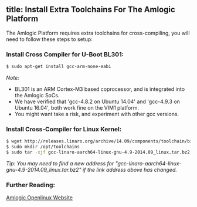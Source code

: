 title: Install Extra Toolchains For The Amlogic Platform
---

The Amlogic Platform requires extra toolchains for cross-compiling, you will need to follow these steps to setup:

### Install Cross Compiler for U-Boot BL301:
```sh
$ sudo apt-get install gcc-arm-none-eabi
```

*Note:*
* BL301 is an ARM Cortex-M3 based coprocessor, and is integrated into the Amlogic SoCs.
* We have verified that 'gcc-4.8.2 on Ubuntu 14.04' and 'gcc-4.9.3 on Ubuntu 16.04', both work fine on the VIM1 platform.
* You might want take a risk, and experiment with other gcc versions.

### Install Cross-Compiler for Linux Kernel:
```sh
$ wget http://releases.linaro.org/archive/14.09/components/toolchain/binaries/gcc-linaro-aarch64-linux-gnu-4.9-2014.09_linux.tar.bz2
$ sudo mkdir /opt/toolchains
$ sudo tar -xjf gcc-linaro-aarch64-linux-gnu-4.9-2014.09_linux.tar.bz2 -C /opt/toolchains
```

*Tip: You may need to find a new address for "gcc-linaro-aarch64-linux-gnu-4.9-2014.09_linux.tar.bz2" if the link address above has changed.*

### Further Reading:
[Amlogic Openlinux Website](http://openlinux.amlogic.com/)

